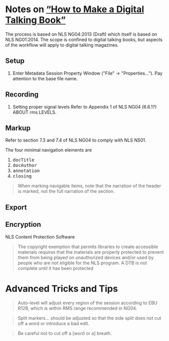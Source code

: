 # Notes on [<q>How to Make a Digital Talking Book</q>](https://lccn.loc.gov/2021689457)

The process is based on NLS NG04:2013 (Draft) which itself is based on NLS NG01:2014.  The scope is confined to digital talking books, but aspects of the workflow will apply to digital talking magazines.

## Setup
1. Enter Metadata
Session Property Window ("File" &rarr; "Properties&hellip;").  Pay attention to the base file name.

## Recording
1. Setting proper signal levels 
Refer to Appendix 1 of NLS NG04 (6.6.1?) ABOUT rms LEVELS.

## Markup
Refer to section 7.3 and 7.4 of NLS NG04 to comply with NLS NS01.

The four minimal navigation elements are
1. <tt>docTitle</tt>
1. <tt>docAuthor</tt>
1. <tt>annotation</tt>
1. <tt>closing</tt>

> When marking navigable items, note that the narration of the header is marked, not the full narration of the section.

## Export

## Encryption
NLS Content Protection Software 
> The copyright exemption that permits libraries to create accessible materials requires that the materials are properly protected to prevent them from being played on unauthorized devices and/or used by people who are not eligible for the NLS program.
> A DTB is not complete until it has been protected

# Advanced Tricks and Tips

> Auto-level will adjust every region of the session according to EBU R128, which is within RMS range recommended in NG04.

> Split markers&hellip; should be adjusted so that the side split does not cut off a word or introduce a bad edit.

> Be careful not to cut off a [word or a] breath.
